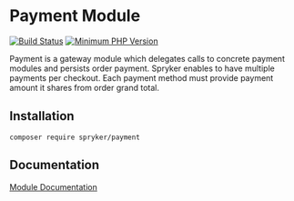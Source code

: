 # Payment Module
[![Build Status](https://travis-ci.org/spryker/payment.svg)](https://travis-ci.org/spryker/payment)
[![Minimum PHP Version](https://img.shields.io/badge/php-%3E%3D%207.3-8892BF.svg)](https://php.net/)

Payment is a gateway module which delegates calls to concrete payment modules and persists order payment. Spryker enables to have multiple payments per checkout. Each payment method must provide payment amount it shares from order grand total.

## Installation

```
composer require spryker/payment
```

## Documentation

[Module Documentation](https://academy.spryker.com/developing_with_spryker/module_guide/checkout_process/payment.html)
